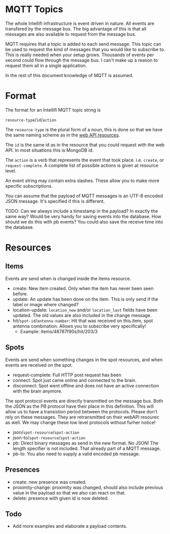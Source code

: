 MQTT Topics
===========

The whole Intellifi infrastructure is event driven in nature. All events are transfered by the message bus. The big advantage of this is that all messages are also available to request from the message bus.

MQTT requires that a topic is added to each send message. This topic can be used to request the kind of messages that you would like to subscribe to. This is really needed when your setup grows. Thousands of events per second could flow through the message bus. I can't make up a reason to request them all in a single application.

In the rest of this document knowledge of MQTT is assumed.

Format
======

The format for an Intellifi MQTT topic string is 

`resource-type`/`id`/`action`

The `resource-type` is the plural form of a noun, this is done so that we have the same naming scheme as in the [web API resources](https://github.com/intellifi-nl/doc-webapi#resources).

The `id` is the same id as in the resource that you could request with the web API. In most situations this is MongoDB id.

The `action` is a verb that represents the event that took place. i.e. `create`, or `request-complete`. A complete list of possible actions is given at resource level.

An event string may contain extra slashes. These allow you to make more specific subscriptions.

You can assume that the payload of MQTT messages is an UTF-8 encoded JSON message. It's specified if this is different.

TODO: Can we always include a timestamp in the payload? In exactly the same way? Would be very handy for saving events into the database. How should we do this with pb events? You could also save the receive time into the database.

Resources
=========

Items
-----

Events are send when is changed inside the items resource.

* create: New item created. Only when the item has never been seen before.
* update: An update has been done on the item. This is only send if the label or image where changed?
* location-update: `location_now` and/or `location_last` fields have been updated. The old values are also included in the change message.
* hit/`spot-id`/`antenna-number`: Hit that was received on this item, spot antenna combination. Allows you to subscribe very specifically!
  * Example: items/48787f90s/hit/203/3

Spots
-----

Events are send when something changes in the spot resources, and when events are received on the spot.

* request-complete: Full HTTP post request has been 
* connect: Spot just came online and connected to the brain.
* disconnect: Spot went offline and does not have an active connection with the brain anymore.

The spot protocol events are directly transmitted on the message bus. Both the JSON as the PB protocol have their place in this definition. This will allow us to have a transistion period between the protocols. Please don't rely on these messages. They are retransmitted on their webAPI resourec as well. We may change these low level protocols without furher notice!
* json/`spot-resource`/`spot-action`
* json-to/`spot-resource`/`spot-action`
* pb: Direct binary messages as send in the new format. No JSON! The length specifier is not included. That already part of a MQTT message.
* pb-to: You also need to supply a valid encoded pb message.

Presences
---------

* create: new presence was created.
* proximity-change: proximity was changed, should also include previous value in the payload so that we also can react on that.
* delete: presence with given id is now deleted.

Todo
----

* Add more examples and elaborate a payload contents.
